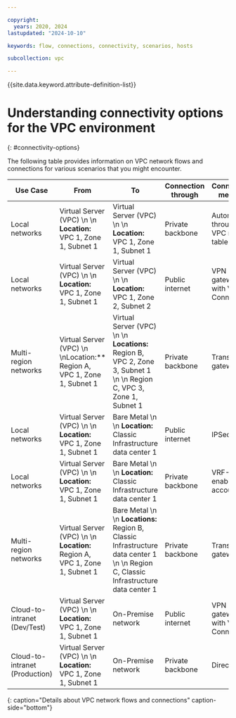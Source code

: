 ```yaml
---

copyright:
  years: 2020, 2024
lastupdated: "2024-10-10"

keywords: flow, connections, connectivity, scenarios, hosts

subcollection: vpc

---
```


{{site.data.keyword.attribute-definition-list}}

# Understanding connectivity options for the VPC environment
{: #connectivity-options}

The following table provides information on VPC network flows and connections for various scenarios that you might encounter.

| **Use Case** | **From** | **To** | **Connection through** | **Connection method** |
|-|-|-|-|-|
| Local networks | Virtual Server (VPC) \n \n **Location:** VPC 1, Zone 1, Subnet 1 | Virtual Server (VPC) \n \n **Location:** VPC 1, Zone 1, Subnet 1 | Private backbone | Automatic, through VPC routing table |
| Local networks | Virtual Server (VPC) \n \n **Location:** VPC 1, Zone 1, Subnet 1 | Virtual Server (VPC) \n \n **Location:** VPC 1, Zone 2, Subnet 2 | Public internet | VPN gateway with VPN Connection |
| Multi-region networks | Virtual Server (VPC) \n \nLocation:** Region A, VPC 1, Zone 1, Subnet 1 | Virtual Server (VPC) \n \n **Locations:** Region B, VPC 2, Zone 3, Subnet 1  \n \n Region C, VPC 3, Zone 1, Subnet 1 | Private backbone | Transit gateway |
| Local networks | Virtual Server (VPC) \n \n **Location:** VPC 1, Zone 1, Subnet 1 | Bare Metal \n \n **Location:** Classic Infrastructure data center 1 | Public internet | IPSec VPN |
| Local networks | Virtual Server (VPC) \n \n **Location:** VPC 1, Zone 1, Subnet 1 | Bare Metal \n \n **Location:** Classic Infrastructure data center 1 | Private backbone | VRF-enabled account |
| Multi-region networks | Virtual Server (VPC) \n \n **Location:** Region A, VPC 1, Zone 1, Subnet 1 | Bare Metal \n \n **Locations:** Region B, Classic Infrastructure data center 1  \n \n Region C, Classic Infrastructure data center 1 | Private backbone | Transit gateway |
| Cloud-to-intranet (Dev/Test) | Virtual Server (VPC) \n \n **Location:** VPC 1, Zone 1, Subnet 1 | On-Premise network | Public internet | VPN gateway with VPN Connection |
| Cloud-to-intranet (Production) | Virtual Server (VPC) \n \n **Location:** VPC 1, Zone 1, Subnet 1 | On-Premise network | Private backbone | Direct Link |
{: caption="Details about VPC network flows and connections" caption-side="bottom"}
